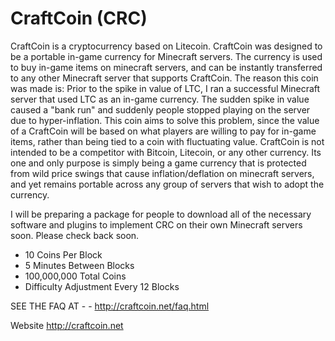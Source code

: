 CraftCoin (CRC)
===============

CraftCoin is a cryptocurrency based on Litecoin. CraftCoin was designed to be a portable in-game currency for 
Minecraft servers. The currency is used to buy in-game items on minecraft servers, and can be instantly transferred
to any other Minecraft server that supports CraftCoin.  The reason this coin was made is: Prior to the spike in value 
of LTC, I ran a successful Minecraft server that used LTC as an in-game currency. The sudden spike in value caused a 
"bank run" and suddenly people stopped playing on the server due to hyper-inflation. This coin aims to solve this 
problem, since the value of a CraftCoin will be based on what players are willing to pay for in-game items, rather than
being tied to a coin with fluctuating value. CraftCoin is not intended to be a competitor with Bitcoin, Litecoin, or 
any other currency. Its one and only purpose is simply being a game currency that is protected from wild price swings 
that cause inflation/deflation on minecraft servers, and yet remains portable across any group of servers that wish to
adopt the currency.


I will be preparing a package for people to download all of the necessary software and plugins to implement CRC on 
their own Minecraft servers soon. Please check back soon.

* 10 Coins Per Block
* 5 Minutes Between Blocks
* 100,000,000 Total Coins
* Difficulty Adjustment Every 12 Blocks

SEE THE FAQ AT  - - http://craftcoin.net/faq.html

Website http://craftcoin.net

